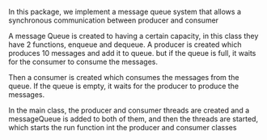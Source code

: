 In this package, we implement a message queue system that allows a synchronous communication between producer and consumer

A message Queue is created to having a certain capacity, in this class they have 2 functions, enqueue and dequeue.
A producer is created which produces 10 messages and add it to queue. but if the queue is full, it waits for the consumer to consume the messages.

Then a consumer is created which consumes the messages from the queue. If the queue is empty, it waits for the producer to produce the messages.

In the main class, the producer and consumer threads are created and a messageQueue is added to both of them, and then the threads are started, which starts the run function int the producer and consumer classes


